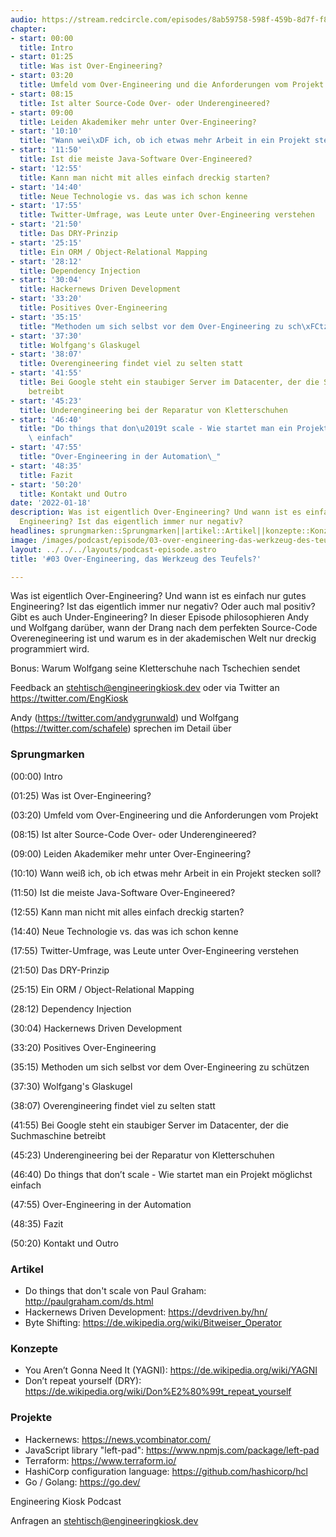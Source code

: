 ```yaml
---
audio: https://stream.redcircle.com/episodes/8ab59758-598f-459b-8d7f-f832ced2b87f/stream.mp3
chapter:
- start: 00:00
  title: Intro
- start: 01:25
  title: Was ist Over-Engineering?
- start: 03:20
  title: Umfeld vom Over-Engineering und die Anforderungen vom Projekt
- start: 08:15
  title: Ist alter Source-Code Over- oder Underengineered?
- start: 09:00
  title: Leiden Akademiker mehr unter Over-Engineering?
- start: '10:10'
  title: "Wann wei\xDF ich, ob ich etwas mehr Arbeit in ein Projekt stecken soll?"
- start: '11:50'
  title: Ist die meiste Java-Software Over-Engineered?
- start: '12:55'
  title: Kann man nicht mit alles einfach dreckig starten?
- start: '14:40'
  title: Neue Technologie vs. das was ich schon kenne
- start: '17:55'
  title: Twitter-Umfrage, was Leute unter Over-Engineering verstehen
- start: '21:50'
  title: Das DRY-Prinzip
- start: '25:15'
  title: Ein ORM / Object-Relational Mapping
- start: '28:12'
  title: Dependency Injection
- start: '30:04'
  title: Hackernews Driven Development
- start: '33:20'
  title: Positives Over-Engineering
- start: '35:15'
  title: "Methoden um sich selbst vor dem Over-Engineering zu sch\xFCtzen"
- start: '37:30'
  title: Wolfgang's Glaskugel
- start: '38:07'
  title: Overengineering findet viel zu selten statt
- start: '41:55'
  title: Bei Google steht ein staubiger Server im Datacenter, der die Suchmaschine
    betreibt
- start: '45:23'
  title: Underengineering bei der Reparatur von Kletterschuhen
- start: '46:40'
  title: "Do things that don\u2019t scale - Wie startet man ein Projekt m\xF6glichst\
    \ einfach"
- start: '47:55'
  title: "Over-Engineering in der Automation\_"
- start: '48:35'
  title: Fazit
- start: '50:20'
  title: Kontakt und Outro
date: '2022-01-18'
description: Was ist eigentlich Over-Engineering? Und wann ist es einfach nur gutes
  Engineering? Ist das eigentlich immer nur negativ?
headlines: sprungmarken::Sprungmarken||artikel::Artikel||konzepte::Konzepte||projekte::Projekte
image: /images/podcast/episode/03-over-engineering-das-werkzeug-des-teufels.jpg
layout: ../../../layouts/podcast-episode.astro
title: '#03 Over-Engineering, das Werkzeug des Teufels?'

---
```


<p class="mb-6 text-base md:text-lg text-coolGray-500">Was ist eigentlich Over-Engineering? Und wann ist es einfach nur gutes Engineering? Ist das eigentlich immer nur negativ? Oder auch mal positiv? Gibt es auch Under-Engineering? In dieser Episode philosophieren Andy und Wolfgang darüber, wann der Drang nach dem perfekten Source-Code Overenegineering ist und warum es in der akademischen Welt nur dreckig programmiert wird.</p><p class="mb-6 text-base md:text-lg text-coolGray-500">Bonus: Warum Wolfgang seine Kletterschuhe nach Tschechien sendet</p><p class="mb-6 text-base md:text-lg text-coolGray-500">Feedback an <a class="underline hover:no-underline" style="text-decoration-line: underline;"href="mailto:stehtisch@engineeringkiosk.dev" rel="nofollow">stehtisch@engineeringkiosk.dev</a> oder via Twitter an <a class="underline hover:no-underline" style="text-decoration-line: underline;"href="https://twitter.com/EngKiosk" rel="nofollow">https://twitter.com/EngKiosk</a></p><p class="mb-6 text-base md:text-lg text-coolGray-500">Andy (<a class="underline hover:no-underline" style="text-decoration-line: underline;"href="https://twitter.com/andygrunwald" rel="nofollow">https://twitter.com/andygrunwald</a>) und Wolfgang (<a class="underline hover:no-underline" style="text-decoration-line: underline;"href="https://twitter.com/schafele" rel="nofollow">https://twitter.com/schafele</a>) sprechen im Detail über</p><h3 class="mb-4 text-2xl md:text-3xl font-semibold text-coolGray-800" id=sprungmarken>Sprungmarken</h3><p class="mb-6 text-base md:text-lg text-coolGray-500">(00:00) Intro</p><p class="mb-6 text-base md:text-lg text-coolGray-500">(01:25) Was ist Over-Engineering?</p><p class="mb-6 text-base md:text-lg text-coolGray-500">(03:20) Umfeld vom Over-Engineering und die Anforderungen vom Projekt</p><p class="mb-6 text-base md:text-lg text-coolGray-500">(08:15) Ist alter Source-Code Over- oder Underengineered?</p><p class="mb-6 text-base md:text-lg text-coolGray-500">(09:00) Leiden Akademiker mehr unter Over-Engineering?</p><p class="mb-6 text-base md:text-lg text-coolGray-500">(10:10) Wann weiß ich, ob ich etwas mehr Arbeit in ein Projekt stecken soll?</p><p class="mb-6 text-base md:text-lg text-coolGray-500">(11:50) Ist die meiste Java-Software Over-Engineered?</p><p class="mb-6 text-base md:text-lg text-coolGray-500">(12:55) Kann man nicht mit alles einfach dreckig starten?</p><p class="mb-6 text-base md:text-lg text-coolGray-500">(14:40) Neue Technologie vs. das was ich schon kenne</p><p class="mb-6 text-base md:text-lg text-coolGray-500">(17:55) Twitter-Umfrage, was Leute unter Over-Engineering verstehen</p><p class="mb-6 text-base md:text-lg text-coolGray-500">(21:50) Das DRY-Prinzip</p><p class="mb-6 text-base md:text-lg text-coolGray-500">(25:15) Ein ORM / Object-Relational Mapping</p><p class="mb-6 text-base md:text-lg text-coolGray-500">(28:12) Dependency Injection</p><p class="mb-6 text-base md:text-lg text-coolGray-500">(30:04) Hackernews Driven Development</p><p class="mb-6 text-base md:text-lg text-coolGray-500">(33:20) Positives Over-Engineering</p><p class="mb-6 text-base md:text-lg text-coolGray-500">(35:15) Methoden um sich selbst vor dem Over-Engineering zu schützen</p><p class="mb-6 text-base md:text-lg text-coolGray-500">(37:30) Wolfgang&#39;s Glaskugel</p><p class="mb-6 text-base md:text-lg text-coolGray-500">(38:07) Overengineering findet viel zu selten statt</p><p class="mb-6 text-base md:text-lg text-coolGray-500">(41:55) Bei Google steht ein staubiger Server im Datacenter, der die Suchmaschine betreibt</p><p class="mb-6 text-base md:text-lg text-coolGray-500">(45:23) Underengineering bei der Reparatur von Kletterschuhen</p><p class="mb-6 text-base md:text-lg text-coolGray-500">(46:40) Do things that don’t scale - Wie startet man ein Projekt möglichst einfach</p><p class="mb-6 text-base md:text-lg text-coolGray-500">(47:55) Over-Engineering in der Automation </p><p class="mb-6 text-base md:text-lg text-coolGray-500">(48:35) Fazit</p><p class="mb-6 text-base md:text-lg text-coolGray-500">(50:20) Kontakt und Outro</p><h3 class="mb-4 text-2xl md:text-3xl font-semibold text-coolGray-800" id=artikel>Artikel</h3><ul class="list-disc px-5 mb-6 md:px-5 text-base md:text-lg text-coolGray-500" style="list-style-type: disc;"><li>Do things that don&#39;t scale von Paul Graham: <a class="underline hover:no-underline" style="text-decoration-line: underline;"href="http://paulgraham.com/ds.html" rel="nofollow">http://paulgraham.com/ds.html</a></li><li>Hackernews Driven Development: <a class="underline hover:no-underline" style="text-decoration-line: underline;"href="https://devdriven.by/hn/" rel="nofollow">https://devdriven.by/hn/</a></li><li>Byte Shifting: <a class="underline hover:no-underline" style="text-decoration-line: underline;"href="https://de.wikipedia.org/wiki/Bitweiser_Operator" rel="nofollow">https://de.wikipedia.org/wiki/Bitweiser_Operator</a></li></ul><h3 class="mb-4 text-2xl md:text-3xl font-semibold text-coolGray-800" id=konzepte>Konzepte</h3><ul class="list-disc px-5 mb-6 md:px-5 text-base md:text-lg text-coolGray-500" style="list-style-type: disc;"><li>You Aren’t Gonna Need It (YAGNI): <a class="underline hover:no-underline" style="text-decoration-line: underline;"href="https://de.wikipedia.org/wiki/YAGNI" rel="nofollow">https://de.wikipedia.org/wiki/YAGNI</a></li><li>Don’t repeat yourself (DRY): <a class="underline hover:no-underline" style="text-decoration-line: underline;"href="https://de.wikipedia.org/wiki/Don%E2%80%99t_repeat_yourself" rel="nofollow">https://de.wikipedia.org/wiki/Don%E2%80%99t_repeat_yourself</a></li></ul><h3 class="mb-4 text-2xl md:text-3xl font-semibold text-coolGray-800" id=projekte>Projekte</h3><ul class="list-disc px-5 mb-6 md:px-5 text-base md:text-lg text-coolGray-500" style="list-style-type: disc;"><li>Hackernews: <a class="underline hover:no-underline" style="text-decoration-line: underline;"href="https://news.ycombinator.com/" rel="nofollow">https://news.ycombinator.com/</a></li><li>JavaScript library &#34;left-pad&#34;: <a class="underline hover:no-underline" style="text-decoration-line: underline;"href="https://www.npmjs.com/package/left-pad" rel="nofollow">https://www.npmjs.com/package/left-pad</a></li><li>Terraform: <a class="underline hover:no-underline" style="text-decoration-line: underline;"href="https://www.terraform.io/" rel="nofollow">https://www.terraform.io/</a></li><li>HashiCorp configuration language: <a class="underline hover:no-underline" style="text-decoration-line: underline;"href="https://github.com/hashicorp/hcl" rel="nofollow">https://github.com/hashicorp/hcl</a></li><li>Go / Golang: <a class="underline hover:no-underline" style="text-decoration-line: underline;"href="https://go.dev/" rel="nofollow">https://go.dev/</a></li></ul><p class="mb-6 text-base md:text-lg text-coolGray-500">Engineering Kiosk Podcast</p><p class="mb-6 text-base md:text-lg text-coolGray-500">Anfragen an <a class="underline hover:no-underline" style="text-decoration-line: underline;"href="mailto:stehtisch@engineeringkiosk.dev" rel="nofollow">stehtisch@engineeringkiosk.dev</a></p>